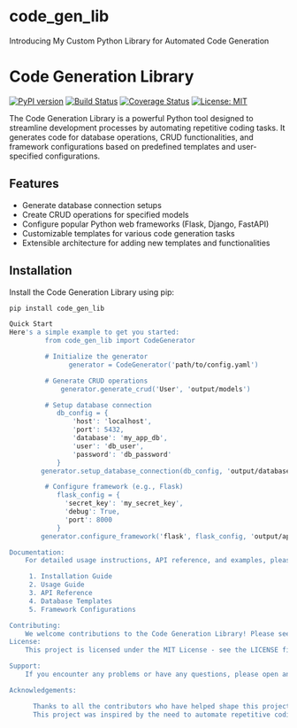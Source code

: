 # code_gen_lib
Introducing My Custom Python Library for Automated Code Generation

# Code Generation Library

[![PyPI version](https://badge.fury.io/py/code_gen_lib.svg)](https://badge.fury.io/py/code_gen_lib)
[![Build Status](https://travis-ci.org/Pabitra3/code_gen_lib.svg?branch=main)](https://travis-ci.org/Pabitra3/code_gen_lib)
[![Coverage Status](https://coveralls.io/repos/github/Pabitra3/code_gen_lib/badge.svg?branch=main)](https://coveralls.io/github/Pabitra3/code_gen_lib?branch=main)
[![License: MIT](https://img.shields.io/badge/License-MIT-yellow.svg)](https://opensource.org/licenses/MIT)

The Code Generation Library is a powerful Python tool designed to streamline development processes by automating repetitive coding tasks. It generates code for database operations, CRUD functionalities, and framework configurations based on predefined templates and user-specified configurations.

## Features

- Generate database connection setups
- Create CRUD operations for specified models
- Configure popular Python web frameworks (Flask, Django, FastAPI)
- Customizable templates for various code generation tasks
- Extensible architecture for adding new templates and functionalities

## Installation

Install the Code Generation Library using pip:

```bash
pip install code_gen_lib

Quick Start
Here's a simple example to get you started:
         from code_gen_lib import CodeGenerator

         # Initialize the generator
               generator = CodeGenerator('path/to/config.yaml')

         # Generate CRUD operations
             generator.generate_crud('User', 'output/models')

         # Setup database connection
            db_config = {
                'host': 'localhost',
                'port': 5432,
                'database': 'my_app_db',
                'user': 'db_user',
                'password': 'db_password'
            }
        generator.setup_database_connection(db_config, 'output/database/connection.py')

         # Configure framework (e.g., Flask)
            flask_config = {
              'secret_key': 'my_secret_key',
              'debug': True,
              'port': 8000
            }
        generator.configure_framework('flask', flask_config, 'output/app')

Documentation:
    For detailed usage instructions, API reference, and examples, please refer to our documentation.

     1. Installation Guide
     2. Usage Guide
     3. API Reference
     4. Database Templates
     5. Framework Configurations

Contributing:
    We welcome contributions to the Code Generation Library! Please see our Contributing Guide for more details on how to get started.
License:
    This project is licensed under the MIT License - see the LICENSE file for details.

Support:
    If you encounter any problems or have any questions, please open an issue on our GitHub repository.

Acknowledgements:

      Thanks to all the contributors who have helped shape this project.
      This project was inspired by the need to automate repetitive coding tasks in modern web development.

